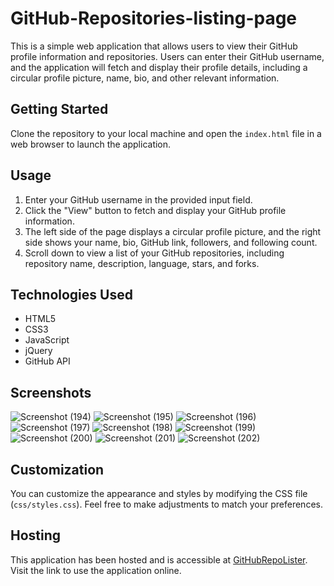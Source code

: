 # GitHub-Repositories-listing-page

This is a simple web application that allows users to view their GitHub profile information and repositories. Users can enter their GitHub username, and the application will fetch and display their profile details, including a circular profile picture, name, bio, and other relevant information.

## Getting Started

Clone the repository to your local machine and open the `index.html` file in a web browser to launch the application.

## Usage

1. Enter your GitHub username in the provided input field.
2. Click the "View" button to fetch and display your GitHub profile information.
3. The left side of the page displays a circular profile picture, and the right side shows your name, bio, GitHub link, followers, and following count.
4. Scroll down to view a list of your GitHub repositories, including repository name, description, language, stars, and forks.

## Technologies Used

- HTML5
- CSS3
- JavaScript
- jQuery
- GitHub API

## Screenshots


![Screenshot (194)](https://github.com/20BCE11035/GitHub-Repositories-listing-page-webapp/assets/153983455/c0d76437-56ec-410a-880c-63dd3babae3a)
![Screenshot (195)](https://github.com/20BCE11035/GitHub-Repositories-listing-page-webapp/assets/153983455/1d85d58b-7a2b-41f9-bcde-2540ed3fb415)
![Screenshot (196)](https://github.com/20BCE11035/GitHub-Repositories-listing-page-webapp/assets/153983455/5d159fa3-0996-413e-bc79-c4bd724a1b47)
![Screenshot (197)](https://github.com/20BCE11035/GitHub-Repositories-listing-page-webapp/assets/153983455/961485b1-4e12-4950-90d3-0cbab873f02a)
![Screenshot (198)](https://github.com/20BCE11035/GitHub-Repositories-listing-page-webapp/assets/153983455/7d905bed-fe9b-43ec-a321-2fdd26e06d86)
![Screenshot (199)](https://github.com/20BCE11035/GitHub-Repositories-listing-page-webapp/assets/153983455/6a285f03-790b-4b22-9141-3ca3b18ed55c)
![Screenshot (200)](https://github.com/20BCE11035/GitHub-Repositories-listing-page-webapp/assets/153983455/dfd4c847-6e10-4c61-8b23-f0c2a225c5da)
![Screenshot (201)](https://github.com/20BCE11035/GitHub-Repositories-listing-page-webapp/assets/153983455/84fe505e-fd3d-4cdc-838b-636ed29668bc)
![Screenshot (202)](https://github.com/20BCE11035/GitHub-Repositories-listing-page-webapp/assets/153983455/ea1cb83c-5554-488a-abfe-a31029775dc1)

## Customization

You can customize the appearance and styles by modifying the CSS file (`css/styles.css`). Feel free to make adjustments to match your preferences.

## Hosting

This application has been hosted and is accessible at [GitHubRepoLister](https://githubrepolister.netlify.app/). Visit the link to use the application online.
